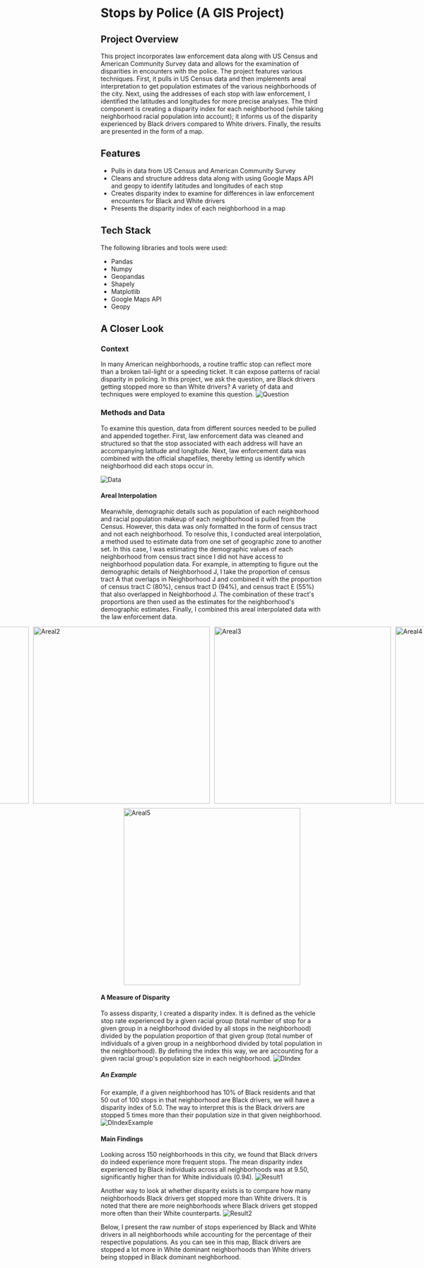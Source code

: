 # Stops by Police (A GIS Project)

## Project Overview
This project incorporates law enforcement data along with US Census and American Community Survey data and allows for the examination of disparities in encounters with the police. The project features various techniques. First, it pulls in US Census data and then implements areal interpretation to get population estimates of the various neighborhoods of the city. Next, using the addresses of each stop with law enforcement, I identified the latitudes and longitudes for more precise analyses. The third component is creating a disparity index for each neighborhood (while taking neighborhood racial population into account); it informs us of the disparity experienced by Black drivers compared to White drivers. Finally, the results are presented in the form of a map.

## Features
- Pulls in data from US Census and American Community Survey
- Cleans and structure address data along with using Google Maps API and geopy to identify latitudes and longitudes of each stop
- Creates disparity index to examine for differences in law enforcement encounters for Black and White drivers
- Presents the disparity index of each neighborhood in a map

## Tech Stack
The following libraries and tools were used:
- Pandas
- Numpy
- Geopandas
- Shapely
- Matplotlib
- Google Maps API
- Geopy

## A Closer Look 
### Context
In many American neighborhoods, a routine traffic stop can reflect more than a broken tail-light or a speeding ticket. It can expose patterns of racial disparity in policing. In this project, we ask the question, are Black drivers getting stopped more so than White drivers? A variety of data and techniques were employed to examine this question.
![Question](slides_pics/Slide2.PNG)

### Methods and Data
To examine this question, data from different sources needed to be pulled and appended together. First, law enforcement data was cleaned and structured so that the stop associated with each address will have an accompanying latitude and longitude. Next, law enforcement data was combined with the official shapefiles, thereby letting us identify which neighborhood did each stops occur in. 

![Data](slides_pics/Slide4.PNG)

#### Areal Interpolation
Meanwhile, demographic details such as population of each neighborhood and racial population makeup of each neighborhood is pulled from the Census. However, this data was only formatted in the form of census tract and not each neighborhood. To resolve this, I conducted areal interpolation, a method used to estimate data from one set of geographic zone to another set. In this case, I was estimating the demographic values of each neighborhood from census tract since I did not have access to neighborhood population data. For example, in attempting to figure out the demographic details of Neighborhood J, I take the proportion of census tract A that overlaps in Neighborhood J and combined it with the proportion of census tract C (80%), census tract D (94%), and census tract E (55%) that also overlapped in Neighborhood J. The combination of these tract's proportions are then used as the estimates for the neighborhood's demographic estimates. Finally, I combined this areal interpolated data with the law enforcement data.

<div style="display: flex; justify-content: center; gap: 10px;">
  <img src="slides_pics/Slide5.PNG" alt="Areal1" width="400" />
  <img src="slides_pics/Slide6.PNG" alt="Areal2" width="400" />
  <img src="slides_pics/Slide7.PNG" alt="Areal3" width="400" />
  <img src="slides_pics/Slide8.PNG" alt="Areal4" width="400" />
</div>
<div style="display: flex; justify-content: center; gap: 10px; margin-top: 10px;">
  <img src="slides_pics/Slide9.PNG" alt="Areal5" width="400" />
</div>

#### A Measure of Disparity
To assess disparity, I created a disparity index. It is defined as the vehicle stop rate experienced by a given racial group (total number of stop for a given group in a neighborhood divided by all stops in the neighborhood) divided by the population proportion of that given group (total number of individuals of a given group in a neighborhood divided by total population in the neighborhood). By defining the index this way, we are accounting for a given racial group's population size in each neighborhood.
![DIndex](slides_pics/Slide12.PNG)

##### An Example 
For example, if a given neighborhood has 10% of Black residents and that 50 out of 100 stops in that neighborhood are Black drivers, we will have a disparity index of 5.0. The way to interpret this is the Black drivers are stopped 5 times more than their population size in that given neighborhood. 
![DIndexExample](slides_pics/Slide13.PNG)

#### Main Findings
Looking across 150 neighborhoods in this city, we found that Black drivers do indeed experience more frequent stops. The mean disparity index experienced by Black individuals across all neighborhoods was at 9.50, significantly higher than for White individuals (0.94). 
![Result1](slides_pics/Slide14.PNG)

Another way to look at whether disparity exists is to compare how many neighborhoods Black drivers get stopped more than White drivers. It is noted that there are more neighborhoods where Black drivers get stopped more often than their White counterparts.
![Result2](slides_pics/Slide15.PNG)

Below, I present the raw number of stops experienced by Black and White drivers in all neighborhoods while accounting for the percentage of their respective populations. As you can see in this map, Black drivers are stopped a lot more in White dominant neighborhoods than White drivers being stopped in Black dominant neighborhood. 

